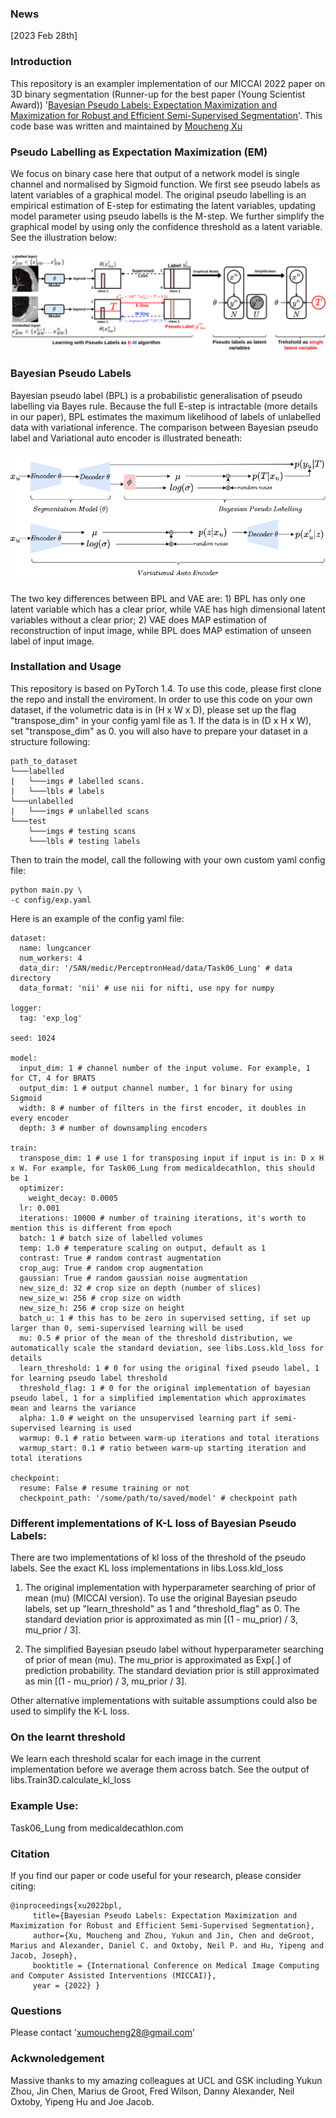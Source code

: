### News
[2023 Feb 28th] 
### Introduction
This repository is an exampler implementation of our MICCAI 2022 paper on 3D binary segmentation (Runner-up for the best paper (Young Scientist Award)) '[Bayesian Pseudo Labels: Expectation Maximization and Maximization for Robust and Efficient Semi-Supervised Segmentation](https://arxiv.org/abs/2208.04435)'. This code base was written and maintained by [Moucheng Xu](https://moucheng2017.github.io/)

### Pseudo Labelling as Expectation Maximization (EM)
We focus on binary case here that output of a network model is single channel and normalised by Sigmoid function. 
We first see pseudo labels as latent variables of a graphical model. 
The original pseudo labelling is an empirical estimation of E-step for estimating the latent variables, updating model parameter using pseudo labells is the M-step.
We further simplify the graphical model by using only the confidence threshold as a latent variable.
See the illustration below:

![PL vs EM](pics/main_method.png "Plot.")


### Bayesian Pseudo Labels
Bayesian pseudo label (BPL) is a probabilistic generalisation of pseudo labelling via Bayes rule. Because the full E-step is intractable (more details in our paper), BPL estimates the maximum likelihood of labels of unlabelled data with variational inference. The comparison between Bayesian pseudo label and Variational auto encoder is illustrated beneath: 

![BPL vs VAE](pics/BPL_VAE.png "Plot.")

The two key differences between BPL and VAE are: 1) BPL has only one latent variable which has a clear prior, while VAE has high dimensional latent variables without a clear prior; 2) VAE does MAP estimation of reconstruction of input image, while BPL does MAP estimation of unseen label of input image.

### Installation and Usage
This repository is based on PyTorch 1.4. To use this code, please first clone the repo and install the enviroment.
In order to use this code on your own dataset, if the volumetric data is in (H x W x D), please set up the flag "transpose_dim" in your config yaml file as 1. If the data is in (D x H x W), set "transpose_dim" as 0.
you will also have to prepare your dataset in a structure following:

```
path_to_dataset
└───labelled
|   └───imgs # labelled scans. 
|   └───lbls # labels 
└───unlabelled
|   └───imgs # unlabelled scans
└───test
    └───imgs # testing scans
    └───lbls # testing labels
```

Then to train the model, call the following with your own custom yaml config file:
   ```shell
   python main.py \
   -c config/exp.yaml
   ```
Here is an example of the config yaml file:
```
dataset:
  name: lungcancer
  num_workers: 4
  data_dir: '/SAN/medic/PerceptronHead/data/Task06_Lung' # data directory
  data_format: 'nii' # use nii for nifti, use npy for numpy

logger:
  tag: 'exp_log'

seed: 1024

model:
  input_dim: 1 # channel number of the input volume. For example, 1 for CT, 4 for BRATS
  output_dim: 1 # output channel number, 1 for binary for using Sigmoid
  width: 8 # number of filters in the first encoder, it doubles in every encoder
  depth: 3 # number of downsampling encoders

train:
  transpose_dim: 1 # use 1 for transposing input if input is in: D x H x W. For example, for Task06_Lung from medicaldecathlon, this should be 1
  optimizer:
    weight_decay: 0.0005
  lr: 0.001
  iterations: 10000 # number of training iterations, it's worth to mention this is different from epoch
  batch: 1 # batch size of labelled volumes
  temp: 1.0 # temperature scaling on output, default as 1
  contrast: True # random contrast augmentation
  crop_aug: True # random crop augmentation
  gaussian: True # random gaussian noise augmentation
  new_size_d: 32 # crop size on depth (number of slices)
  new_size_w: 256 # crop size on width
  new_size_h: 256 # crop size on height
  batch_u: 1 # this has to be zero in supervised setting, if set up larger than 0, semi-supervised learning will be used
  mu: 0.5 # prior of the mean of the threshold distribution, we automatically scale the standard deviation, see libs.Loss.kld_loss for details
  learn_threshold: 1 # 0 for using the original fixed pseudo label, 1 for learning pseudo label threshold
  threshold_flag: 1 # 0 for the original implementation of bayesian pseudo label, 1 for a simplified implementation which approximates mean and learns the variance
  alpha: 1.0 # weight on the unsupervised learning part if semi-supervised learning is used
  warmup: 0.1 # ratio between warm-up iterations and total iterations
  warmup_start: 0.1 # ratio between warm-up starting iteration and total iterations

checkpoint:
  resume: False # resume training or not
  checkpoint_path: '/some/path/to/saved/model' # checkpoint path
```

### Different implementations of K-L loss of Bayesian Pseudo Labels:
There are two implementations of kl loss of the threshold of the pseudo labels. See the exact KL loss implementations in libs.Loss.kld_loss
1. The original implementation with hyperparameter searching of prior of mean (mu) (MICCAI version). To use the original Bayesian pseudo labels, set up "learn_threshold" as 1
and "threshold_flag" as 0. The standard deviation prior is approximated as min [(1 - mu_prior) / 3, mu_prior / 3]. 

2. The simplified Bayesian pseudo label without hyperparameter searching of prior of mean (mu). The mu_prior is approximated as Exp[.] of prediction probability. The standard deviation prior
is still approximated as min [(1 - mu_prior) / 3, mu_prior / 3]. 

Other alternative implementations with suitable assumptions could also be used to simplify the K-L loss.

### On the learnt threshold
We learn each threshold scalar for each image in the current implementation before we average them across batch. See the output of libs.Train3D.calculate_kl_loss

### Example Use:
Task06_Lung from medicaldecathlon.com

### Citation

If you find our paper or code useful for your research, please consider citing:

    @inproceedings{xu2022bpl,
         title={Bayesian Pseudo Labels: Expectation Maximization and Maximization for Robust and Efficient Semi-Supervised Segmentation},
         author={Xu, Moucheng and Zhou, Yukun and Jin, Chen and deGroot, Marius and Alexander, Daniel C. and Oxtoby, Neil P. and Hu, Yipeng and Jacob, Joseph},
         booktitle = {International Conference on Medical Image Computing and Computer Assisted Interventions (MICCAI)},
         year = {2022} }


### Questions
Please contact 'xumoucheng28@gmail.com'


### Ackwnoledgement
Massive thanks to my amazing colleagues at UCL and GSK including Yukun Zhou, Jin Chen, Marius de Groot, Fred Wilson, Danny Alexander, Neil Oxtoby, Yipeng Hu and Joe Jacob.
